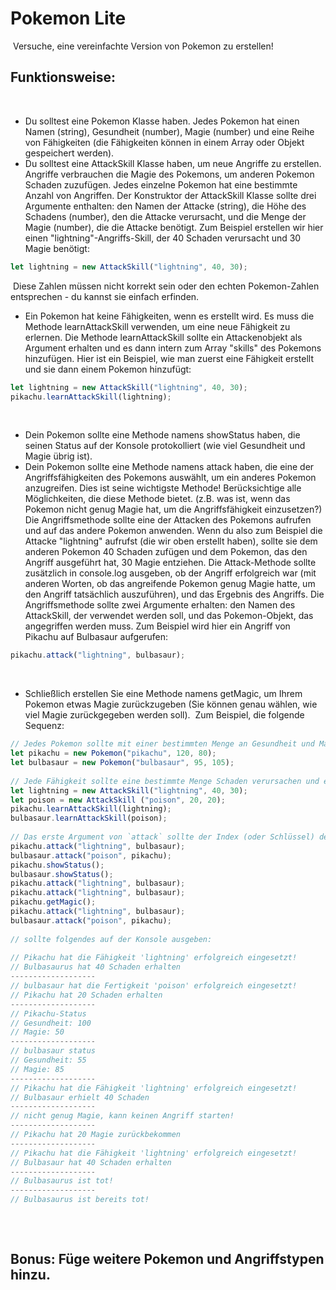 # Pokemon Lite
​
Versuche, eine vereinfachte Version von Pokemon zu erstellen!
​
## Funktionsweise:
​
-   Du solltest eine Pokemon Klasse haben. Jedes Pokemon hat einen Namen (string), Gesundheit (number), Magie (number) und eine Reihe von Fähigkeiten (die Fähigkeiten können in einem Array oder Objekt gespeichert werden).
-   Du solltest eine AttackSkill Klasse haben, um neue Angriffe zu erstellen. Angriffe verbrauchen die Magie des Pokemons, um anderen Pokemon Schaden zuzufügen. Jedes einzelne Pokemon hat eine bestimmte Anzahl von Angriffen. Der Konstruktor der AttackSkill Klasse sollte drei Argumente enthalten: den Namen der Attacke (string), die Höhe des Schadens (number), den die Attacke verursacht, und die Menge der Magie (number), die die Attacke benötigt. Zum Beispiel erstellen wir hier einen "lightning"-Angriffs-Skill, der 40 Schaden verursacht und 30 Magie benötigt:
​
```javascript
let lightning = new AttackSkill("lightning", 40, 30);
```
​
Diese Zahlen müssen nicht korrekt sein oder den echten Pokemon-Zahlen entsprechen - du kannst sie einfach erfinden.
​
-   Ein Pokemon hat keine Fähigkeiten, wenn es erstellt wird. Es muss die Methode learnAttackSkill verwenden, um eine neue Fähigkeit zu erlernen. Die Methode learnAttackSkill sollte ein Attackenobjekt als Argument erhalten und es dann intern zum Array "skills" des Pokemons hinzufügen. Hier ist ein Beispiel, wie man zuerst eine Fähigkeit erstellt und sie dann einem Pokemon hinzufügt:
​
```javascript
let lightning = new AttackSkill("lightning", 40, 30);
pikachu.learnAttackSkill(lightning);
```
​
-   Dein Pokemon sollte eine Methode namens showStatus haben, die seinen Status auf der Konsole protokolliert (wie viel Gesundheit und Magie übrig ist).
-   Dein Pokemon sollte eine Methode namens attack haben, die eine der Angriffsfähigkeiten des Pokemons auswählt, um ein anderes Pokemon anzugreifen. Dies ist seine wichtigste Methode! Berücksichtige alle Möglichkeiten, die diese Methode bietet. (z.B. was ist, wenn das Pokemon nicht genug Magie hat, um die Angriffsfähigkeit einzusetzen?) Die Angriffsmethode sollte eine der Attacken des Pokemons aufrufen und auf das andere Pokemon anwenden. Wenn du also zum Beispiel die Attacke "lightning" aufrufst (die wir oben erstellt haben), sollte sie dem anderen Pokemon 40 Schaden zufügen und dem Pokemon, das den Angriff ausgeführt hat, 30 Magie entziehen. Die Attack-Methode sollte zusätzlich in console.log ausgeben, ob der Angriff erfolgreich war (mit anderen Worten, ob das angreifende Pokemon genug Magie hatte, um den Angriff tatsächlich auszuführen), und das Ergebnis des Angriffs. Die Angriffsmethode sollte zwei Argumente erhalten: den Namen des AttackSkill, der verwendet werden soll, und das Pokemon-Objekt, das angegriffen werden muss. Zum Beispiel wird hier ein Angriff von Pikachu auf Bulbasaur aufgerufen:
​
```javascript
pikachu.attack("lightning", bulbasaur);
```
​
-   Schließlich erstellen Sie eine Methode namens getMagic, um Ihrem Pokemon etwas Magie zurückzugeben (Sie können genau wählen, wie viel Magie zurückgegeben werden soll).
​
Zum Beispiel, die folgende Sequenz:
​
```javascript
// Jedes Pokemon sollte mit einer bestimmten Menge an Gesundheit und Magie starten. Zum Beispiel, hier Pikachu beginnt mit 120 Gesundheit und 80 Magie
let pikachu = new Pokemon("pikachu", 120, 80);
let bulbasaur = new Pokemon("bulbasaur", 95, 105);
​
// Jede Fähigkeit sollte eine bestimmte Menge Schaden verursachen und eine bestimmte Menge Magie von dem Pokemon verbrauchen, das die Fähigkeit benutzt hat.
let lightning = new AttackSkill("lightning", 40, 30);
let poison = new AttackSkill ("poison", 20, 20);
pikachu.learnAttackSkill(lightning);
bulbasaur.learnAttackSkill(poison);
​
// Das erste Argument von `attack` sollte der Index (oder Schlüssel) des Angriffs sein
pikachu.attack("lightning", bulbasaur);
bulbasaur.attack("poison", pikachu);
pikachu.showStatus();
bulbasaur.showStatus();
pikachu.attack("lightning", bulbasaur);
pikachu.attack("lightning", bulbasaur);
pikachu.getMagic();
pikachu.attack("lightning", bulbasaur);
bulbasaur.attack("poison", pikachu);
​
// sollte folgendes auf der Konsole ausgeben:
​
// Pikachu hat die Fähigkeit 'lightning' erfolgreich eingesetzt!
// Bulbasaurus hat 40 Schaden erhalten
-------------------
// bulbasaur hat die Fertigkeit 'poison' erfolgreich eingesetzt!
// Pikachu hat 20 Schaden erhalten
-------------------
// Pikachu-Status
// Gesundheit: 100
// Magie: 50
-------------------
// bulbasaur status
// Gesundheit: 55
// Magie: 85
-------------------
// Pikachu hat die Fähigkeit 'lightning' erfolgreich eingesetzt!
// Bulbasaur erhielt 40 Schaden
-------------------
// nicht genug Magie, kann keinen Angriff starten!
-------------------
// Pikachu hat 20 Magie zurückbekommen
-------------------
// Pikachu hat die Fähigkeit 'lightning' erfolgreich eingesetzt!
// Bulbasaur hat 40 Schaden erhalten
-------------------
// Bulbasaurus ist tot!
-------------------
// Bulbasaurus ist bereits tot!
​
```
​
## Bonus: Füge weitere Pokemon und Angriffstypen hinzu.